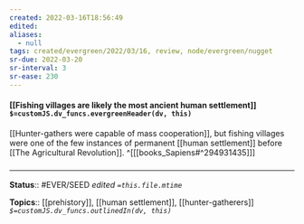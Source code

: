 ```yaml
---
created: 2022-03-16T18:56:49 
edited: 
aliases:
  - null
tags: created/evergreen/2022/03/16, review, node/evergreen/nugget
sr-due: 2022-03-20
sr-interval: 3
sr-ease: 230
---
```


#### [[Fishing villages are likely the most ancient human settlement]] `$=customJS.dv_funcs.evergreenHeader(dv, this)`

[[Hunter-gathers were capable of mass cooperation]], but fishing villages were one of the few instances of permanent [[human settlement]] before [[The Agricultural Revolution]].
^[[[books_Sapiens#^294931435]]]

### <hr class="footnote"/>

**Status**:: #EVER/SEED 
*edited `=this.file.mtime`*

**Topics**:: [[prehistory]], [[human settlement]], [[hunter-gatherers]]
*`$=customJS.dv_funcs.outlinedIn(dv, this)`*
